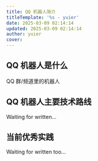 ```yaml
---
title: QQ 机器人简介
titleTemplate: '%s - yuier'
date: 2025-03-09 02:14:14
updated: 2025-03-09 02:14:14
author: yuier
cover: 
---
```


## QQ 机器人是什么

QQ 群/频道里的机器人

## QQ 机器人主要技术路线

Waiting for written...

## 当前优秀实践

Waiting for written too...